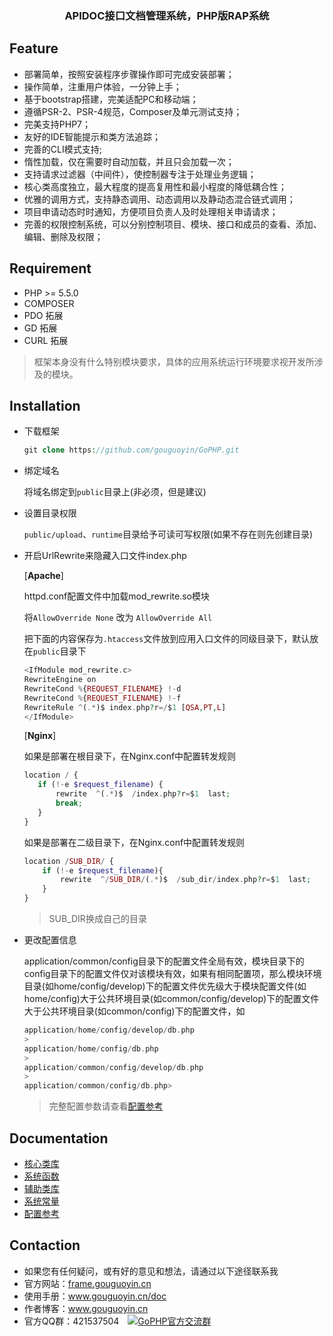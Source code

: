 
<h3 align="center">APIDOC接口文档管理系统，PHP版RAP系统</h3>

## Feature

 - 部署简单，按照安装程序步骤操作即可完成安装部署；
 - 操作简单，注重用户体验，一分钟上手；
 - 基于bootstrap搭建，完美适配PC和移动端；
 - 遵循PSR-2、PSR-4规范，Composer及单元测试支持；
 - 完美支持PHP7；
 - 友好的IDE智能提示和类方法追踪；
 - 完善的CLI模式支持;
 - 惰性加载，仅在需要时自动加载，并且只会加载一次；
 - 支持请求过滤器（中间件），使控制器专注于处理业务逻辑；
 - 核心类高度独立，最大程度的提高复用性和最小程度的降低耦合性；
 - 优雅的调用方式，支持静态调用、动态调用以及静动态混合链式调用；
 - 项目申请动态时时通知，方便项目负责人及时处理相关申请请求；
 - 完善的权限控制系统，可以分别控制项目、模块、接口和成员的查看、添加、编辑、删除及权限；
 
## Requirement

 - PHP >= 5.5.0
 - COMPOSER
 - PDO 拓展
 - GD 拓展
 - CURL 拓展
 
>框架本身没有什么特别模块要求，具体的应用系统运行环境要求视开发所涉及的模块。

## Installation

- 下载框架

    ```php
    git clone https://github.com/gouguoyin/GoPHP.git
    ```
- 绑定域名

    将域名绑定到`public`目录上(非必须，但是建议)
    
- 设置目录权限

    `public/upload`、`runtime`目录给予可读可写权限(如果不存在则先创建目录)
    
    
- 开启UrlRewrite来隐藏入口文件index.php

  [**Apache**]
  
    httpd.conf配置文件中加载mod_rewrite.so模块
    
    将`AllowOverride None` 改为 `AllowOverride All`
    
    把下面的内容保存为`.htaccess`文件放到应用入口文件的同级目录下，默认放在`public`目录下
    
    ```php
    <IfModule mod_rewrite.c>
    RewriteEngine on
    RewriteCond %{REQUEST_FILENAME} !-d
    RewriteCond %{REQUEST_FILENAME} !-f
    RewriteRule ^(.*)$ index.php?r=/$1 [QSA,PT,L]
    </IfModule>
    ```

  [**Nginx**]
  
    如果是部署在根目录下，在Nginx.conf中配置转发规则  
  
    ```php
    location / { 
       if (!-e $request_filename) {
           rewrite  ^(.*)$  /index.php?r=$1  last;
           break;
       }
    }
    ```
    
    如果是部署在二级目录下，在Nginx.conf中配置转发规则
  
    ```php
    location /SUB_DIR/ {
        if (!-e $request_filename){
            rewrite  ^/SUB_DIR/(.*)$  /sub_dir/index.php?r=$1  last;
        }
    }
    ```  
    >SUB_DIR换成自己的目录
    
- 更改配置信息

  application/common/config目录下的配置文件全局有效，模块目录下的config目录下的配置文件仅对该模块有效，如果有相同配置项，那么模块环境目录(如home/config/develop)下的配置文件优先级大于模块配置文件(如home/config)大于公共环境目录(如common/config/develop)下的配置文件大于公共环境目录(如common/config)下的配置文件，如
  
    ```php
    application/home/config/develop/db.php
    >
    application/home/config/db.php
    >
    application/common/config/develop/db.php
    >
    application/common/config/db.php>
    ``` 
    >完整配置参数请查看[配置参考](https://github.com/gouguoyin/doc/blob/master/gophp/config.md)

## Documentation

- [核心类库](https://github.com/gouguoyin/doc/blob/master/gophp/library.md)
- [系统函数](https://github.com/gouguoyin/doc/blob/master/gophp/function.md)
- [辅助类库](https://github.com/gouguoyin/doc/blob/master/gophp/helper.md)
- [系统常量](https://github.com/gouguoyin/doc/blob/master/gophp/const.md)
- [配置参考](https://github.com/gouguoyin/doc/blob/master/gophp/config.md)

## Contaction

- 如果您有任何疑问，或有好的意见和想法，请通过以下途径联系我
- 官方网站：[frame.gouguoyin.cn](http://frame.gouguoyin.cn)
- 使用手册：www.gouguoyin.cn/doc
- 作者博客：www.gouguoyin.cn
- 官方QQ群：421537504 <a style="margin-left:10px" target="_blank" href="http://shang.qq.com/wpa/qunwpa?idkey=d49826b55d1759513ce5d68253b3f0589b227587edf87059aa08125e620b73c0"><img border="0" src="http://pub.idqqimg.com/wpa/images/group.png" alt="GoPHP官方交流群" title="GoPHP官方交流群"></a>
